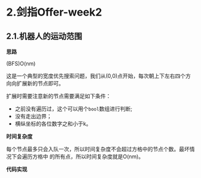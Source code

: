 # 2.剑指Offer-week2

## 2.1.机器人的运动范围

**思路**

(BFS)O(nm)

这是一个典型的宽度优先搜索问题，我们从(0,0)点开始，每次朝上下左右四个方向向扩展新的节点即可。

扩展时需要注意新的节点需要满足如下条件：

- 之前没有遍历过，这个可以用个`bool`数组进行判断;
- 没有走出边界；
- 横纵坐标的各位数字之和小于k。

**时间复杂度**

每个节点最多只会入队一次，所以时间复杂度不会超过方格中的节点个数。最坏情况下会遍历方格中 的所有点，所以时间复杂度就是O(nm)。

**代码实现**

```java

```

